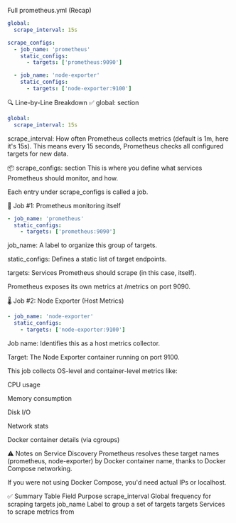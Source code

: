 Full prometheus.yml (Recap)
```yaml
global:
  scrape_interval: 15s

scrape_configs:
  - job_name: 'prometheus'
    static_configs:
      - targets: ['prometheus:9090']

  - job_name: 'node-exporter'
    static_configs:
      - targets: ['node-exporter:9100']
```
🔍 Line-by-Line Breakdown
✅ global: section
```yaml
global:
  scrape_interval: 15s
```
scrape_interval: How often Prometheus collects metrics (default is 1m, here it's 15s).
This means every 15 seconds, Prometheus checks all configured targets for new data.

📦 scrape_configs: section
This is where you define what services Prometheus should monitor, and how.

Each entry under scrape_configs is called a job.

🧪 Job #1: Prometheus monitoring itself
```yaml
- job_name: 'prometheus'
  static_configs:
    - targets: ['prometheus:9090']
```
job_name: A label to organize this group of targets.

static_configs: Defines a static list of target endpoints.

targets: Services Prometheus should scrape (in this case, itself).

Prometheus exposes its own metrics at /metrics on port 9090.

🌡️ Job #2: Node Exporter (Host Metrics)
```yaml
- job_name: 'node-exporter'
  static_configs:
    - targets: ['node-exporter:9100']
```
Job name: Identifies this as a host metrics collector.

Target: The Node Exporter container running on port 9100.

This job collects OS-level and container-level metrics like:

CPU usage

Memory consumption

Disk I/O

Network stats

Docker container details (via cgroups)

⚠️ Notes on Service Discovery
Prometheus resolves these target names (prometheus, node-exporter) by Docker container name, thanks to Docker Compose networking.

If you were not using Docker Compose, you'd need actual IPs or localhost.

✅ Summary Table
Field	Purpose
scrape_interval	Global frequency for scraping targets
job_name	Label to group a set of targets
targets	Services to scrape metrics from

